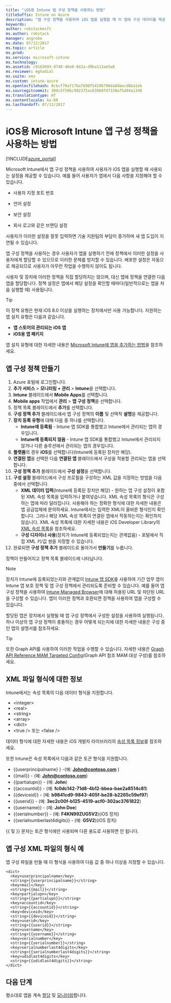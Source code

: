 ```yaml
---
title: "iOS용 Intune 앱 구성 정책을 사용하는 방법"
titleSuffix: Intune on Azure
description: "앱 구성 정책을 사용하여 iOS 앱을 실행할 때 이 앱에 구성 데이터를 제공하는 방법을 알아봅니다.\""
keywords: 
author: robstackmsft
ms.author: robstack
manager: angrobe
ms.date: 07/12/2017
ms.topic: article
ms.prod: 
ms.service: microsoft-intune
ms.technology: 
ms.assetid: c9163693-d748-46e0-842a-d9ba113ae5a8
ms.reviewer: mghadial
ms.suite: ems
ms.custom: intune-azure
ms.openlocfilehash: 0cbcf70af17ba7690f54196790da04becd8ba1eb
ms.sourcegitcommit: 388c5f59bc992375ac63968fd7330af5d84a1348
ms.translationtype: HT
ms.contentlocale: ko-KR
ms.lasthandoff: 07/12/2017
---
```

# <a name="how-to-use-microsoft-intune-app-configuration-policies-for-ios"></a>iOS용 Microsoft Intune 앱 구성 정책을 사용하는 방법

[!INCLUDE[azure_portal](./includes/azure_portal.md)]

Microsoft Intune에서 앱 구성 정책을 사용하여 사용자가 iOS 앱을 실행할 때 사용되는 설정을 제공할 수 있습니다. 예를 들어 사용자가 앱에서 다음 사항을 지정해야 할 수 있습니다.

-   사용자 지정 포트 번호

-   언어 설정

-   보안 설정

-   회사 로고와 같은 브랜딩 설정

사용자가 이러한 설정을 잘못 입력하면 기술 지원팀의 부담이 증가하며 새 앱 도입이 지연될 수 있습니다.

앱 구성 정책을 사용하는 경우 사용자가 앱을 실행하기 전에 정책에서 이러한 설정을 사용자에게 할당할 수 있으므로 이러한 문제를 방지할 수 있습니다. 배포한 설정은 자동으로 제공되므로 사용자가 아무런 작업을 수행하지 않아도 됩니다.

사용자 및 장치에 이러한 정책을 직접 할당하지는 않으며, 대신 앱에 정책을 연결한 다음 앱을 할당합니다. 정책 설정은 앱에서 해당 설정을 확인할 때마다(일반적으로는 앱을 처음 실행할 때) 사용됩니다.

> [!TIP]
> 이 정책 유형은 현재 iOS 8.0 이상을 실행하는 장치에서만 사용 가능합니다. 지원하는 앱 설치 유형은 다음과 같습니다.
>
> -   **앱 스토어의 관리되는 iOS 앱**
> -   **iOS용 앱 패키지**
>
> 앱 설치 유형에 대한 자세한 내용은 [Microsoft Intune에 앱을 추가하는 방법](apps-add.md)을 참조하세요.

## <a name="create-an-app-configuration-policy"></a>앱 구성 정책 만들기
1.  Azure 포털에 로그인합니다.
2.  **추가 서비스** > **모니터링 + 관리** > **Intune**을 선택합니다.
3.  **Intune** 블레이드에서 **Mobile Apps**를 선택합니다.
4.  **Mobile apps** 작업에서 **관리** > **앱 구성 정책**을 선택합니다.
5.  정책 목록 블레이드에서 **추가**를 선택합니다.
6.  **구성 정책 추가** 블레이드에서 앱 구성 정책의 **이름** 및 선택적 **설명**을 제공합니다.
7.  **장치 등록 유형**에 대해 다음 중 하나를 선택합니다.
    - **Intune에 등록됨** - Intune 앱 SDK를 통합했고 Intune에서 관리되는 앱의 경우입니다.
    - **Intune에 등록되지 않음** - Intune 앱 SDK를 통합했고 Intune에서 관리되지 않거나 다른 솔루션에서 관리되는 앱의 경우입니다.
8.  **플랫폼**의 경우 **iOS**를 선택합니다(Intune에 등록된 장치만 해당).
9.  **연결된 앱**을 선택한 다음 **연결된 앱** 블레이드에서 구성을 적용할 관리되는 앱을 선택합니다.
10. **구성 정책 추가** 블레이드에서 **구성 설정**을 선택합니다.
11. **구성 설정** 블레이드에서 구성 프로필을 구성하는 XML 값을 지정하는 방법을 다음 중에서 선택합니다.
    - **XML 데이터 입력**(Intune에 등록된 장치만 해당) - 원하는 앱 구성 설정이 포함된 XML 속성 목록을 입력하거나 붙여넣습니다. XML 속성 목록의 형식은 구성하는 앱에 따라 달라집니다. 사용해야 하는 정확한 형식에 대한 자세한 내용은 앱 공급업체에 문의하세요.
Intune에서는 입력한 XML이 올바른 형식인지 확인합니다. 그러나 해당 XML 속성 목록이 연결된 앱에서 작동하는지는 확인하지 않습니다.
XML 속성 목록에 대한 자세한 내용은 iOS Developer Library의 [XML 속성 목록](https://developer.apple.com/library/ios/documentation/Cocoa/Conceptual/PropertyLists/UnderstandXMLPlist/UnderstandXMLPlist.html)을 참조하세요.
    - **구성 디자이너 사용**(장치가 Intune에 등록되었는지는 관계없음) - 포털에서 직접 XML 키/값 쌍을 지정할 수 있습니다.
11. 완료되면 **구성 정책 추가** 블레이드로 돌아가서 **만들기**를 누릅니다.

정책이 만들어지고 정책 목록 블레이드에 나타납니다.



>[!Note]
>장치가 Intune에 등록되었는지와 관계없이 [Intune 앱 SDK](https://docs.microsoft.com/intune/app-sdk-ios)를 사용하여 기간 업무 앱이 Intune 앱 보호 정책 및 앱 구성 정책에서 관리되도록 준비할 수 있습니다. 예를 들어 앱 구성 정책을 사용하여 [Intune Managed Browser](app-configuration-managed-browser.md)에 대해 허용된 URL 및 차단된 URL을 구성할 수 있습니다. 앱이 이러한 정책과 호환되면 정책을 사용하여 앱을 구성할 수 있습니다.


할당된 앱은 장치에서 실행될 때 앱 구성 정책에서 구성한 설정을 사용하여 실행됩니다.
하나 이상의 앱 구성 정책이 충돌하는 경우 어떻게 되는지에 대한 자세한 내용은 구성 중인 앱의 설명서를 참조하세요.

>[!Tip]
>또한 Graph API를 사용하여 이러한 작업을 수행할 수 있습니다. 자세한 내용은 [Graph API Reference MAM Targeted Config](https://graph.microsoft.io/docs/api-reference/beta/api/intune_mam_targetedmanagedappconfiguration_create)(Graph API 참조 MAM 대상 구성)를 참조하세요.


## <a name="information-about-the-xml-file-format"></a>XML 파일 형식에 대한 정보

Intune에서는 속성 목록의 다음 데이터 형식을 지원합니다.

- &lt;integer&gt;
- &lt;real&gt;
- &lt;string&gt;
- &lt;array&gt;
- &lt;dict&gt;
- &lt;true /&gt; 또는 &lt;false /&gt;

데이터 형식에 대한 자세한 내용은 iOS 개발자 라이브러리의 [속성 목록 정보](https://developer.apple.com/library/ios/documentation/Cocoa/Conceptual/PropertyLists/AboutPropertyLists/AboutPropertyLists.html)를 참조하세요.

또한 Intune은 속성 목록에서 다음과 같은 토큰 형식을 지원합니다.
- \{\{userprincipalname\} \} -(예:  **John@contoso.com** )
- \{\{mail\}\} - (예: **John@contoso.com**)
- \{\{partialupn\}\} - (예: **John**)
- \{\{accountid\}\} - (예: **fc0dc142-71d8-4b12-bbea-bae2a8514c81**)
- \{\{deviceid\}\} - (예: **b9841cd9-9843-405f-be28-b2265c59ef97**)
- \{\{userid\}\} - (예: **3ec2c00f-b125-4519-acf0-302ac3761822**)
- \{\{username\}\} - (예: **John Doe**)
- \{\{serialnumber\}\} - (예: **F4KN99ZUG5V2**)(iOS 장치)
- \{\{serialnumberlast4digits\}\} - (예: **G5V2**)(iOS 장치)

\{\{ 및 \}\} 문자는 토큰 형식에만 사용되며 다른 용도로 사용하면 안 됩니다.

## <a name="example-format-for-an-app-configuration-xml-file"></a>앱 구성 XML 파일의 형식 예

앱 구성 파일을 만들 때 이 형식을 사용하여 다음 값 중 하나 이상을 지정할 수 있습니다.

```
<dict>
  <key>userprincipalname</key>
  <string>{{userprincipalname}}</string>
  <key>mail</key>
  <string>{{mail}}</string>
  <key>partialupn</key>
  <string>{{partialupn}}</string>
  <key>accountid</key>
  <string>{{accountid}}</string>
  <key>deviceid</key>
  <string>{{deviceid}}</string>
  <key>userid</key>
  <string>{{userid}}</string>
  <key>username</key>
  <string>{{username}}</string>
  <key>serialnumber</key>
  <string>{{serialnumber}}</string>
  <key>serialnumberlast4digits</key>
  <string>{{serialnumberlast4digits}}</string>
  <key>udidlast4digits</key>
  <string>{{udidlast4digits}}</string>
</dict>

```

## <a name="next-steps"></a>다음 단계

평소대로 앱을 계속 [할당](apps-deploy.md) 및 [모니터링](apps-monitor.md)합니다.